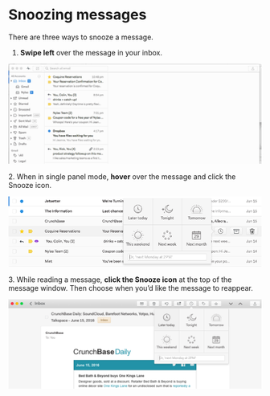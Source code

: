 # Snoozing messages

There are three ways to snooze a message.

1. **Swipe left** over the message in your inbox.

**![](./208403908-snooze_-_swipe_left.gif)**

2. When in single panel mode, **hover** over the message and click the Snooze icon. 

![](./208405228-snooze_from_inbox_click.png)

3\. While reading a message, **click the Snooze icon** at the top of the message window. Then choose when you’d like the message to reappear.

![](./208405288-snooze_from_message.png)


